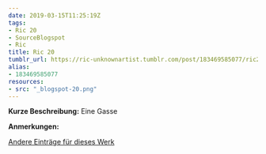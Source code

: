 ```yaml
---
date: 2019-03-15T11:25:19Z
tags:
- Ric 20
- SourceBlogspot
- Ric
title: Ric 20
tumblr_url: https://ric-unknownartist.tumblr.com/post/183469585077/ric20
alias:
- 183469585077
resources:
- src: "_blogspot-20.png"
---
```


**Kurze Beschreibung:** Eine Gasse

**Anmerkungen:**

[Andere Einträge für dieses Werk](/tags/Ric-20)
